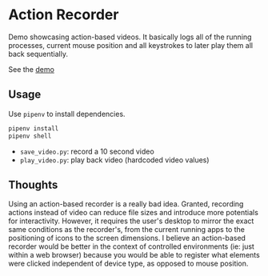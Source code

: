 # Action Recorder

Demo showcasing action-based videos. It basically logs all of the running processes, current mouse position and all keystrokes to later play them all back sequentially.

See the [demo](demo.mp4)

## Usage

Use `pipenv` to install dependencies.

```bash
pipenv install
pipenv shell
```

-   `save_video.py`: record a 10 second video
-   `play_video.py`: play back video (hardcoded video values)

## Thoughts

Using an action-based recorder is a really bad idea. Granted, recording actions instead of video can reduce file sizes and introduce more potentials for interactivity. However, it requires the user's desktop to mirror the exact same conditions as the recorder's, from the current running apps to the positioning of icons to the screen dimensions. I believe an action-based recorder would be better in the context of controlled environments (ie: just within a web browser) because you would be able to register what elements were clicked independent of device type, as opposed to mouse position.
